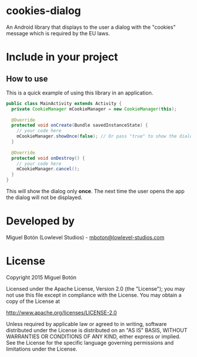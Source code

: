 # cookies-dialog

An Android library that displays to the user a dialog with the "cookies" message which is required by the EU laws.

# Include in your project

## How to use

This is a quick example of using this library in an application.
```java
public class MainActivity extends Activity {
  private CookieManager mCookieManager = new CookieManager(this);
  
  @Override
  protected void onCreate(Bundle savedInstanceState) {
    // your code here
    mCookieManager.showOnce(false); // Or pass "true" to show the dialog only to EU users
  }
  
  @Override
  protected void onDestroy() {
    // your code here
    mCookieManager.cancel();
  }
}
```

This will show the dialog only **once**. The next time the user opens the app the dialog will not be displayed.

# Developed by

Miguel Botón (Lowlevel Studios) - mboton@lowlevel-studios.com

# License

Copyright 2015 Miguel Botón

Licensed under the Apache License, Version 2.0 (the "License");
you may not use this file except in compliance with the License.
You may obtain a copy of the License at

   http://www.apache.org/licenses/LICENSE-2.0

Unless required by applicable law or agreed to in writing, software
distributed under the License is distributed on an "AS IS" BASIS,
WITHOUT WARRANTIES OR CONDITIONS OF ANY KIND, either express or implied.
See the License for the specific language governing permissions and
limitations under the License.
